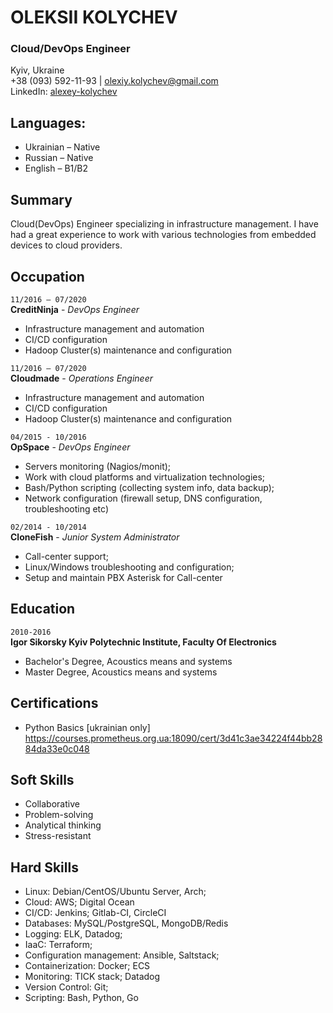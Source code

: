 # OLEKSII KOLYCHEV  
### Cloud/DevOps Engineer
Kyiv, Ukraine  
+38 (093) 592-11-93 | olexiy.kolychev@gmail.com  
LinkedIn: [alexey-kolychev](https://www.linkedin.com/in/alexey-kolychev/)

## Languages:
- Ukrainian – Native
- Russian – Native
- English – B1/B2

## Summary
Cloud(DevOps) Engineer specializing in infrastructure management. I have had a great experience to work with various technologies from embedded devices to cloud providers.

## Occupation
`11/2016 – 07/2020`  
__CreditNinja__ - _DevOps Engineer_  
  
- Infrastructure management and automation
- CI/CD configuration
- Hadoop Cluster(s) maintenance and configuration

`11/2016 – 07/2020`  
__Cloudmade__ - _Operations Engineer_  
 
- Infrastructure management and automation
- CI/CD configuration
- Hadoop Cluster(s) maintenance and configuration

`04/2015 - 10/2016`  
__OpSpace__  - _DevOps Engineer_  
  
- Servers monitoring (Nagios/monit);
- Work with cloud platforms and virtualization technologies;
- Bash/Python scripting (collecting system info, data backup);
- Network configuration (firewall setup, DNS configuration, troubleshooting etc)

`02/2014 - 10/2014`  
__CloneFish__ - _Junior System Administrator_  

- Call-center support;
- Linux/Windows troubleshooting and configuration;
- Setup and maintain PBX Asterisk for Call-center

## Education
`2010-2016`  
__Igor Sikorsky Kyiv Polytechnic Institute, Faculty Of Electronics__

- Bachelor's Degree, Acoustics means and systems
- Master Degree, Acoustics means and systems

## Certifications
- Python Basics [ukrainian only]
https://courses.prometheus.org.ua:18090/cert/3d41c3ae34224f44bb2884da33e0c048

## Soft Skills
- Collaborative
- Problem-solving
- Analytical thinking
- Stress-resistant 

## Hard Skills
- Linux: Debian/CentOS/Ubuntu Server, Arch;
- Cloud: AWS; Digital Ocean
- CI/CD: Jenkins; Gitlab-CI, CircleCI
- Databases: MySQL/PostgreSQL, MongoDB/Redis
- Logging: ELK, Datadog;
- IaaC: Terraform;
- Сonfiguration management: Ansible, Saltstack; 
- Containerization: Docker; ECS
- Monitoring: TICK stack; Datadog
- Version Control: Git;
- Scripting: Bash, Python, Go

<!-- ### Footer

Last updated: April 2021 -->

